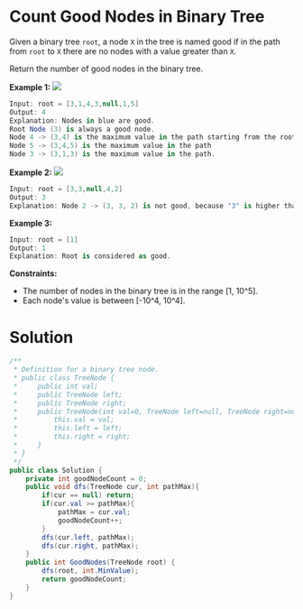 # Count Good Nodes in Binary Tree
Given a binary tree `root`, a node `X` in the tree is named good if in the path from `root` to `X` there are no nodes with a value greater than `X`.

Return the number of good nodes in the binary tree.

**Example 1:**
![](https://assets.leetcode.com/uploads/2020/04/02/test_sample_1.png)
```csharp
Input: root = [3,1,4,3,null,1,5]
Output: 4
Explanation: Nodes in blue are good.
Root Node (3) is always a good node.
Node 4 -> (3,4) is the maximum value in the path starting from the root.
Node 5 -> (3,4,5) is the maximum value in the path
Node 3 -> (3,1,3) is the maximum value in the path.
```
**Example 2:**
![](https://assets.leetcode.com/uploads/2020/04/02/test_sample_2.png)
```csharp
Input: root = [3,3,null,4,2]
Output: 3
Explanation: Node 2 -> (3, 3, 2) is not good, because "3" is higher than it.
```
**Example 3:**

```csharp
Input: root = [1]
Output: 1
Explanation: Root is considered as good.
```
 

**Constraints:**

- The number of nodes in the binary tree is in the range [1, 10^5].
- Each node's value is between [-10^4, 10^4].

# Solution 

```csharp
/**
 * Definition for a binary tree node.
 * public class TreeNode {
 *     public int val;
 *     public TreeNode left;
 *     public TreeNode right;
 *     public TreeNode(int val=0, TreeNode left=null, TreeNode right=null) {
 *         this.val = val;
 *         this.left = left;
 *         this.right = right;
 *     }
 * }
 */
public class Solution {
    private int goodNodeCount = 0;
    public void dfs(TreeNode cur, int pathMax){
        if(cur == null) return;
        if(cur.val >= pathMax){
            pathMax = cur.val;
            goodNodeCount++;
        }
        dfs(cur.left, pathMax);
        dfs(cur.right, pathMax);
    }
    public int GoodNodes(TreeNode root) {
        dfs(root, int.MinValue);
        return goodNodeCount;
    }
}
```